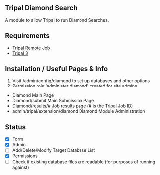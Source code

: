 ## Tripal Diamond Search
A module to allow Tripal to run Diamond Searches.

## Requirements
- [Tripal Remote Job](https://gitlab.com/TreeGenes/tripal-remote-job) 
- [Tripal 3](http://tripal.info/)

## Installation / Useful Pages & Info
1. Visit /admin/config/diamond to set up databases and other options
2. Permission role 'administer diamond' created for site admins

- Diamond                           Main Page
- Diamond/submit                    Main Submission Page
- Diamond/results/#                 Job results page (# is the Tripal Job ID)
- admin/tripal/extension/diamond    Diamond Module Administration

## Status
- [x] Form
- [x] Admin
- [ ] Add/Delete/Modify Target Database List
- [x] Permissions
- [ ] Check if existing database files are readable (for purposes of running against)
